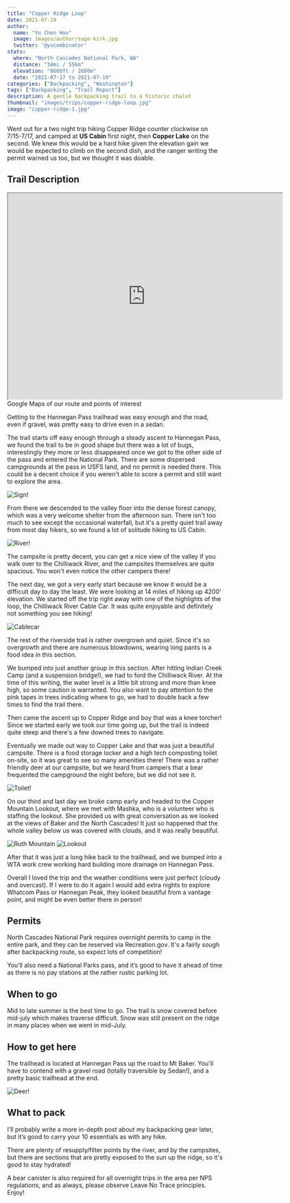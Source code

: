 ```yaml
---
title: "Copper Ridge Loop"
date: 2021-07-19
author: 
  name: "Yu Chen Hou"
  image: images/author/sage-kirk.jpg
  twitter: '@yucombinator'
stats:
  where: "North Cascades National Park, WA"
  distance: "34mi / 55km"
  elevation: "8600ft / 2600m"
  date: "2021-07-17 to 2021-07-19"
categories: ["Backpacking", "Washington"]
tags: ["Backpacking", "Trail Report"]
description: A gentle backpacking trail to a historic chalet
thumbnail: "images/trips/copper-ridge-loop.jpg"
image: "copper-ridge-1.jpg"
---
```


Went out for a two night trip hiking Copper Ridge counter clockwise on 7/15-7/17, and camped at **US Cabin** first night, then **Copper Lake** on the second. We knew this would be a hard hike given the elevation gain we would be expected to climb on the second dish, and the ranger writing the permit warned us too, but we thought it was doable.

## Trail Description

<iframe src="https://www.google.com/maps/d/u/0/embed?mid=1vokvD9z61OPSZS-sotv1Pwb8V03Ku5U&ehbc=2E312F" width="640" height="480"></iframe>
<figcaption>Google Maps of our route and points of interest</figcaption>

Getting to the Hannegan Pass trailhead was easy enough and the road, even if gravel, was pretty easy to drive even in a sedan.

The trail starts off easy enough through a steady ascent to Hannegan Pass, we found the trail to be in good shape but there was a lot of bugs, interestingly they more or less disappeared once we got to the other side of the pass and entered the National Park. There are some dispersed campgrounds at the pass in USFS land, and no permit is needed there. This could be a decent choice if you weren't able to score a permit and still want to explore the area.

![Sign!](sign.jpg "Entering the National Park")

From there we descended to the valley floor into the dense forest canopy, which was a very welcome shelter from the afternoon sun. There isn't too much to see except the occasional waterfall, but it's a pretty quiet trail away from most day hikers, so we found a lot of solitude hiking to US Cabin.


![River!](river.jpeg "Chilliwack river by camp")

The campsite is pretty decent, you can get a nice view of the valley if you walk over to the Chilliwack River, and the campsites themselves are quite spacious. You won't even notice the other campers there!

The next day, we got a very early start because we know it would be a difficult day to day the least. We were looking at 14 miles of hiking up 4200' elevation. We started off the trip right away with one of the highlights of the loop, the Chilliwack River Cable Car. It was quite enjoyable and definitely not something you see hiking!

![Cablecar](cablecar.jpg "Crossing the cablecar")

The rest of the riverside trail is rather overgrown and quiet. Since it's so overgrowth and there are numerous blowdowns, wearing long pants is a food idea in this section.

We bumped into just another group in this section. After hitting Indian Creek Camp (and a suspension bridge!), we had to ford the Chilliwack River. At the time of this writing, the water level is a little bit strong and more than knee high, so some caution is warranted. You also want to pay attention to the pink tapes in trees indicating where to go, we had to double back a few times to find the trail there.

Then came the ascent up to Copper Ridge and boy that was a knee torcher! Since we started early we took our time going up, but the trail is indeed quite steep and there's a few downed trees to navigate.

Eventually we made out way to Copper Lake and that was just a beautiful campsite. There is a food storage locker and a high tech composting toilet on-site, so it was great to see so many amenities there! There was a rather friendly deer at our campsite, but we heard from campers that a bear frequented the campground the night before, but we did not see it.

![Toilet!](toilet.jpg "Composting Toilet, pretty amazing to see in the backcountry")

On our third and last day we broke camp early and headed to the Copper Mountain Lookout, where we met with Mashka, who is a volunteer who is staffing the lookout. She provided us with great conversation as we looked at the views of Baker and the North Cascades! It just so happened that the whole valley below us was covered with clouds, and it was really beautiful.

![Ruth Mountain](ruth-mountain.jpg "Looking at Ruth Mountain from the ridge")
![Lookout](clouds.jpg "The Copper Ridge Lookout")

After that it was just a long hike back to the trailhead, and we bumped into a WTA work crew working hard building more drainage on Hannegan Pass.

Overall I loved the trip and the weather conditions were just perfect (cloudy and overcast). If I were to do it again I would add extra nights to explore Whatcom Pass or Hannegan Peak, they looked beautiful from a vantage point, and might be even better there in person!

## Permits
North Cascades National Park requires overnight permits to camp in the entire park, and they can be reserved via Recreation.gov. It's a fairly sough after backpacking route, so expect lots of competition!

You’ll also need a National Parks pass, and it’s good to have it ahead of time as there is no pay stations at the rather rustic parking lot.

## When to go
Mid to late summer is the best time to go. The trail is snow covered before mid-july which makes traverse difficult. Snow was still present on the ridge in many places when we went in mid-July.

## How to get here
The trailhead is located at Hannegan Pass up the road to Mt Baker. You'll have to contend with a gravel road (totally traversible by Sedan!), and a pretty basic trailhead at the end.

![Deer!](deer.jpg "Deer at Copper Lake")

## What to pack
I’ll probably write a more in-depth post about my backpacking gear later, but it’s good to carry your 10 essentials as with any hike.

There are plenty of resupply/filter points by the river, and by the campsites, but there are sections that are pretty exposed to the sun up the ridge, so it's good to stay hydrated!

A bear canister is also required for all overnight trips in the area per NPS regulations, and as always, please observe Leave No Trace principles. Enjoy!

